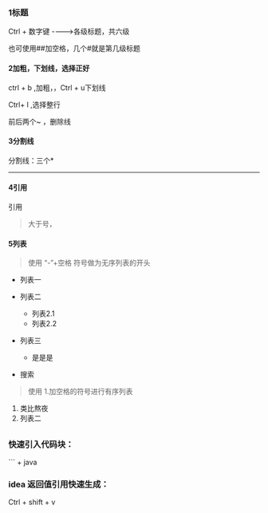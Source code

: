 ### **1**标题

Ctrl + 数字键  ---->各级标题，共六级

也可使用##加空格，几个#就是第几级标题

#### **2**加粗，下划线，选择正好

ctrl + b ,加粗，，Ctrl + u下划线

Ctrl+ l ,选择整行

前后两个~ ，删除线

#### **3**分割线

分割线：三个*

***

#### **4**引用

引用

>大于号，

#### **5列表**

> 使用 “-”+空格 符号做为无序列表的开头

- 列表一
- 列表二
  - 列表2.1
  - 列表2.2

- 列表三
  - 是是是

- 搜索

> 使用 1.加空格的符号进行有序列表

1. 类比熬夜
2. 列表二

## 



### 快速引入代码块： 

\```     + java

 



### idea 返回值引用快速生成：

Ctrl + shift + v

